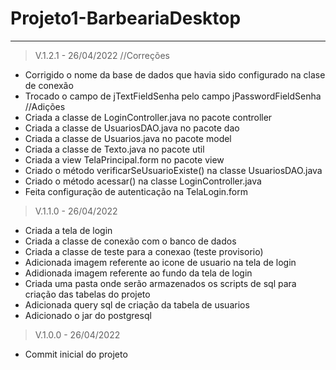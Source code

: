 # Projeto1-BarbeariaDesktop
________________________________________________________________________________________________________

> V.1.2.1 - 26/04/2022
//Correções
- Corrigido o nome da base de dados que havia sido configurado na clase de conexão
- Trocado o campo de jTextFieldSenha pelo campo jPasswordFieldSenha
//Adições
- Criada a classe de LoginController.java no pacote controller
- Criada a classe de UsuariosDAO.java no pacote dao
- Criada a classe de Usuarios.java no pacote model
- Criada a classe de Texto.java no pacote util
- Criada a view TelaPrincipal.form no pacote view
- Criado o método verificarSeUsuarioExiste() na classe UsuariosDAO.java
- Criado o método acessar() na classe LoginController.java
- Feita configuração de autenticação na TelaLogin.form

> V.1.1.0 - 26/04/2022
- Criada a tela de login
- Criada a classe de conexão com o banco de dados
- Criada a classe de teste para a conexao (teste provisorio)
- Adicionada imagem referente ao icone de usuario na tela de login
- Adidionada imagem referente ao fundo da tela de login
- Criada uma pasta onde serão armazenados os scripts de sql para criação das tabelas do projeto
- Adicionada query sql de criação da tabela de usuarios
- Adicionado o jar do postgresql

> V.1.0.0 - 26/04/2022
- Commit inicial do projeto
